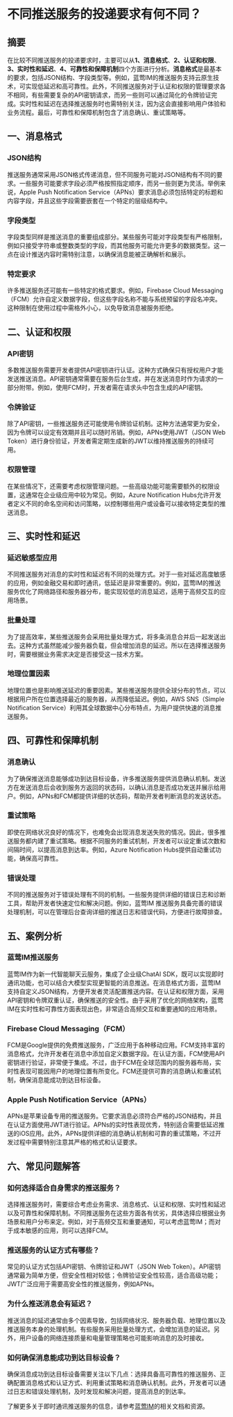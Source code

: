 # 不同推送服务的投递要求有何不同？

## 摘要

在比较不同推送服务的投递要求时，主要可以从**1、消息格式**、**2、认证和权限**、**3、实时性和延迟**、**4、可靠性和保障机制**四个方面进行分析。**消息格式**是最基本的要求，包括JSON结构、字段类型等。例如，蓝莺IM的推送服务支持云原生技术，可实现低延迟和高可靠性。此外，不同推送服务对于认证和权限的管理要求各不相同，有些需要复杂的API密钥请求，而另一些则可以通过简化的令牌验证完成。实时性和延迟在选择推送服务时也需特别关注，因为这会直接影响用户体验和业务流程。最后，可靠性和保障机制包含了消息确认、重试策略等。

## 一、消息格式

### JSON结构

推送服务通常采用JSON格式传递消息，但不同服务可能对JSON结构有不同的要求。一些服务可能要求字段必须严格按照指定顺序，而另一些则更为灵活。举例来说，Apple Push Notification Service（APNs）要求消息必须包括特定的标题和内容字段，并且这些字段需要嵌套在一个特定的层级结构中。

### 字段类型

字段类型同样是推送消息的重要组成部分。某些服务可能对字段类型有严格限制，例如只接受字符串或整数类型的字段，而其他服务可能允许更多的数据类型。这一点在设计推送内容时需特别注意，以确保消息能被正确解析和展示。

### 特定要求

许多推送服务还可能有一些特定的格式要求。例如，Firebase Cloud Messaging（FCM）允许自定义数据字段，但这些字段名称不能与系统预留的字段名冲突。这种限制在使用过程中需格外小心，以免导致消息被服务拒绝。

## 二、认证和权限

### API密钥

多数推送服务需要开发者提供API密钥进行认证。这种方式确保只有授权用户才能发送推送消息。API密钥通常需要在服务后台生成，并在发送消息时作为请求的一部分附带。例如，使用FCM时，开发者需在请求头中包含生成的API密钥。

### 令牌验证

除了API密钥，一些推送服务还可能使用令牌验证机制。这种方法通常更为安全，因为令牌可以设定有效期并且可以随时吊销。例如，APNs使用JWT（JSON Web Token）进行身份验证，开发者需定期生成新的JWT以维持推送服务的持续可用。

### 权限管理

在某些情况下，还需要考虑权限管理问题。一些高级功能可能需要额外的权限设置，这通常在企业级应用中较为常见。例如，Azure Notification Hubs允许开发者定义不同的命名空间和访问策略，以控制哪些用户或设备可以接收特定类型的推送消息。

## 三、实时性和延迟

### 延迟敏感型应用

不同推送服务对消息的实时性和延迟有不同的处理方式。对于一些对延迟高度敏感的应用，例如金融交易和即时通讯，低延迟是非常重要的。例如，蓝莺IM的推送服务优化了网络路径和服务器分布，能实现较低的消息延迟，适用于高频交互的应用场景。

### 批量处理

为了提高效率，某些推送服务会采用批量处理方式，将多条消息合并后一起发送出去。这种方式虽然能减少服务器负载，但会增加消息的延迟。所以在选择推送服务时，需要根据业务需求决定是否接受这一技术方案。

### 地理位置因素

地理位置也是影响推送延迟的重要因素。某些推送服务提供全球分布的节点，可以根据用户所在位置选择最近的服务器，从而降低延迟。例如，AWS SNS（Simple Notification Service）利用其全球数据中心分布特点，为用户提供快速的消息推送服务。

## 四、可靠性和保障机制

### 消息确认

为了确保推送消息能够成功到达目标设备，许多推送服务提供消息确认机制。发送方在发送消息后会收到服务方返回的状态码，以确认消息是否成功发送并展示给用户。例如，APNs和FCM都提供详细的状态码，帮助开发者判断消息的发送状态。

### 重试策略

即使在网络状况良好的情况下，也难免会出现消息发送失败的情况。因此，很多推送服务都内建了重试策略。根据不同服务的重试机制，开发者可以设定重试次数和间隔时间，以提高消息到达率。例如，Azure Notification Hubs提供自动重试功能，确保高可靠性。

### 错误处理

不同的推送服务对于错误处理有不同的机制。一些服务提供详细的错误日志和诊断工具，帮助开发者快速定位和解决问题。例如，蓝莺IM 推送服务具备完善的错误处理机制，可以在管理后台查询详细的推送日志和错误代码，方便进行故障排查。

## 五、案例分析

### 蓝莺IM推送服务

蓝莺IM作为新一代智能聊天云服务，集成了企业级ChatAI SDK，既可以实现即时通讯功能，也可以结合大模型实现更智能的消息推送。在消息格式方面，蓝莺IM支持自定义JSON结构，方便开发者灵活配置推送内容。在认证和权限方面，采用API密钥和令牌双重认证，确保推送的安全性。由于采用了优化的网络架构，蓝莺IM在实时性和可靠性方面表现出色，非常适合高频交互和重要通知的应用场景。

### Firebase Cloud Messaging（FCM）

FCM是Google提供的免费推送服务，广泛应用于各种移动应用。FCM支持丰富的消息格式，允许开发者在消息中添加自定义数据字段。在认证方面，FCM使用API密钥进行验证，非常便于集成。不过，由于FCM在全球范围内的服务器布局，实时性表现可能因用户的地理位置有所变化。FCM还提供可靠的消息确认和重试机制，确保消息能成功到达目标设备。

### Apple Push Notification Service（APNs）

APNs是苹果设备专用的推送服务。它要求消息必须符合严格的JSON结构，并且在认证方面使用JWT进行验证。APNs的实时性表现优秀，特别适合需要低延迟推送的iOS应用。此外，APNs提供详细的消息确认机制和可靠的重试策略，不过开发过程中需要特别注意其严格的格式和认证要求。

## 六、常见问题解答

### **如何选择适合自身需求的推送服务？**

选择推送服务时，需要综合考虑业务需求、消息格式、认证和权限、实时性和延迟以及可靠性和保障机制。不同推送服务在这些方面各有优劣，具体选择应根据业务场景和用户分布来定。例如，对于高频交互和重要通知，可以考虑蓝莺IM；而对于成本敏感的应用，则可以选择FCM。

### **推送服务的认证方式有哪些？**

常见的认证方式包括API密钥、令牌验证和JWT（JSON Web Token）。API密钥通常最为简单方便，但安全性相对较低；令牌验证安全性较高，适合高级功能；JWT广泛应用于需要高安全性的推送服务，例如APNs。

### **为什么推送消息会有延迟？**

推送消息的延迟通常由多个因素导致，包括网络状况、服务器负载、地理位置以及推送服务本身的处理机制。有些服务采用批量处理方式，会增加消息的延迟。另外，用户设备的网络连接质量和电量管理策略也可能影响消息的及时接收。

### **如何确保消息能成功到达目标设备？**

确保消息成功到达目标设备需要关注以下几点：选择具备高可靠性的推送服务、正确配置消息格式和认证方式、利用重试策略和消息确认机制。此外，开发者可以通过日志和错误处理机制，及时发现和解决问题，提高消息的到达率。

了解更多关于即时通讯推送服务的信息，请参考[蓝莺IM](https://www.lanyingim.com/)的相关文档和资源。